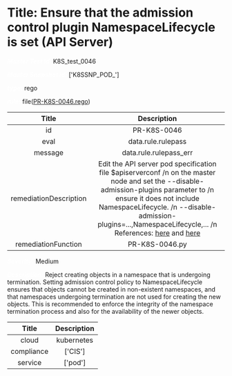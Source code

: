 



# Title:  Ensure that the admission control plugin NamespaceLifecycle is set (API Server) 


***<font color="white">Master Test Id:</font>*** K8S_test_0046

***<font color="white">Master Snapshot Id:</font>*** ['K8SSNP_POD_']

***<font color="white">type:</font>*** rego

***<font color="white">rule:</font>*** file([PR-K8S-0046.rego])  
  
  
  
  

|Title|Description|
| :---: | :---: |
|id|PR-K8S-0046|
|eval|data.rule.rulepass|
|message|data.rule.rulepass_err|
|remediationDescription|Edit the API server pod specification file $apiserverconf /n on the master node and set the --disable-admission-plugins parameter to /n ensure it does not include NamespaceLifecycle. /n --disable-admission-plugins=...,NamespaceLifecycle,... /n References: <a href='https://kubernetes.io/docs/admin/kube-apiserver/' target='_blank'>here</a> and <a href='https://kubernetes.io/docs/admin/admission-controllers/#namespacelifecycle' target='_blank'>here</a>|
|remediationFunction|PR-K8S-0046.py|


***<font color="white">Severity:</font>*** Medium

***<font color="white">Description:</font>***  Reject creating objects in a namespace that is undergoing termination. Setting admission control policy to NamespaceLifecycle ensures that objects cannot be created in non-existent namespaces, and that namespaces undergoing termination are not used for creating the new objects. This is recommended to enforce the integrity of the namespace termination process and also for the availability of the newer objects.   
  
  

|Title|Description|
| :---: | :---: |
|cloud|kubernetes|
|compliance|['CIS']|
|service|['pod']|



[PR-K8S-0046.rego]: https://github.com/prancer-io/prancer-compliance-test/tree/master/kubernetes/cloud/PR-K8S-0046.rego
